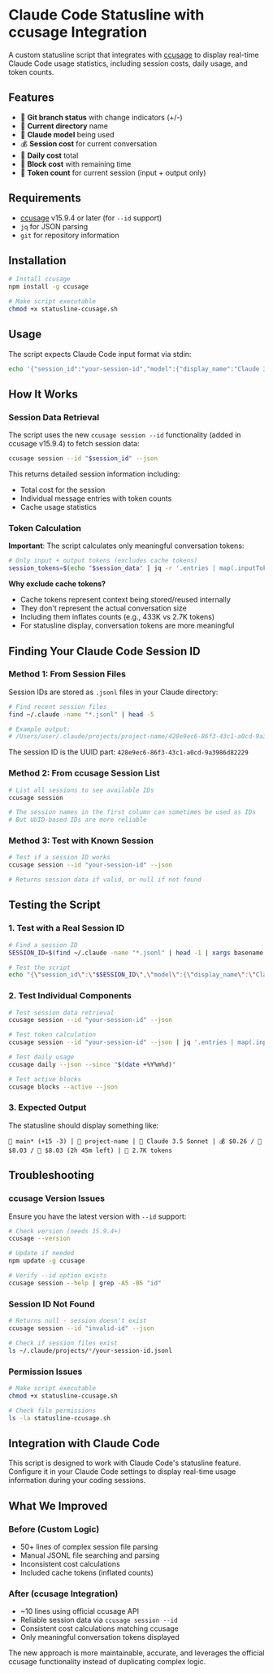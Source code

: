 # Claude Code Statusline with ccusage Integration

A custom statusline script that integrates with [ccusage](https://github.com/ryoppippi/ccusage) to display real-time Claude Code usage statistics, including session costs, daily usage, and token counts.

## Features

- 🌿 **Git branch status** with change indicators (+/-) 
- 📁 **Current directory** name
- 🤖 **Claude model** being used
- 💰 **Session cost** for current conversation 
- 📅 **Daily cost** total
- 🧊 **Block cost** with remaining time
- 🧩 **Token count** for current session (input + output only)

## Requirements

- [ccusage](https://github.com/ryoppippi/ccusage) v15.9.4 or later (for `--id` support)
- `jq` for JSON parsing
- `git` for repository information

## Installation

```bash
# Install ccusage
npm install -g ccusage

# Make script executable
chmod +x statusline-ccusage.sh
```

## Usage

The script expects Claude Code input format via stdin:

```bash
echo '{"session_id":"your-session-id","model":{"display_name":"Claude 3.5 Sonnet"},"workspace":{"current_dir":"/path/to/project"}}' | ./statusline-ccusage.sh
```

## How It Works

### Session Data Retrieval

The script uses the new `ccusage session --id` functionality (added in ccusage v15.9.4) to fetch session data:

```bash
ccusage session --id "$session_id" --json
```

This returns detailed session information including:
- Total cost for the session
- Individual message entries with token counts
- Cache usage statistics

### Token Calculation

**Important**: The script calculates only meaningful conversation tokens:

```bash
# Only input + output tokens (excludes cache tokens)
session_tokens=$(echo "$session_data" | jq -r '.entries | map(.inputTokens + .outputTokens) | add // 0')
```

**Why exclude cache tokens?**
- Cache tokens represent context being stored/reused internally
- They don't represent the actual conversation size
- Including them inflates counts (e.g., 433K vs 2.7K tokens)
- For statusline display, conversation tokens are more meaningful

## Finding Your Claude Code Session ID

### Method 1: From Session Files

Session IDs are stored as `.jsonl` files in your Claude directory:

```bash
# Find recent session files
find ~/.claude -name "*.jsonl" | head -5

# Example output:
# /Users/user/.claude/projects/project-name/428e9ec6-86f3-43c1-a0cd-9a3986d82229.jsonl
```

The session ID is the UUID part: `428e9ec6-86f3-43c1-a0cd-9a3986d82229`

### Method 2: From ccusage Session List

```bash
# List all sessions to see available IDs
ccusage session

# The session names in the first column can sometimes be used as IDs
# But UUID-based IDs are more reliable
```

### Method 3: Test with Known Session

```bash
# Test if a session ID works
ccusage session --id "your-session-id" --json

# Returns session data if valid, or null if not found
```

## Testing the Script

### 1. Test with a Real Session ID

```bash
# Find a session ID
SESSION_ID=$(find ~/.claude -name "*.jsonl" | head -1 | xargs basename -s .jsonl)

# Test the script
echo "{\"session_id\":\"$SESSION_ID\",\"model\":{\"display_name\":\"Claude 3.5 Sonnet\"},\"workspace\":{\"current_dir\":\"$(pwd)\"}}" | ./statusline-ccusage.sh
```

### 2. Test Individual Components

```bash
# Test session data retrieval
ccusage session --id "your-session-id" --json

# Test token calculation
ccusage session --id "your-session-id" --json | jq '.entries | map(.inputTokens + .outputTokens) | add'

# Test daily usage
ccusage daily --json --since "$(date +%Y%m%d)"

# Test active blocks
ccusage blocks --active --json
```

### 3. Expected Output

The statusline should display something like:
```
🌿 main* (+15 -3) | 📁 project-name | 🤖 Claude 3.5 Sonnet | 💰 $0.26 / 📅 $8.03 / 🧊 $8.03 (2h 45m left) | 🧩 2.7K tokens
```

## Troubleshooting

### ccusage Version Issues

Ensure you have the latest version with `--id` support:

```bash
# Check version (needs 15.9.4+)
ccusage --version

# Update if needed
npm update -g ccusage

# Verify --id option exists
ccusage session --help | grep -A5 -B5 "id"
```

### Session ID Not Found

```bash
# Returns null - session doesn't exist
ccusage session --id "invalid-id" --json

# Check if session files exist
ls ~/.claude/projects/*/your-session-id.jsonl
```

### Permission Issues

```bash
# Make script executable
chmod +x statusline-ccusage.sh

# Check file permissions
ls -la statusline-ccusage.sh
```

## Integration with Claude Code

This script is designed to work with Claude Code's statusline feature. Configure it in your Claude Code settings to display real-time usage information during your coding sessions.

## What We Improved

### Before (Custom Logic)
- 50+ lines of complex session file parsing
- Manual JSONL file searching and parsing
- Inconsistent cost calculations
- Included cache tokens (inflated counts)

### After (ccusage Integration)
- ~10 lines using official ccusage API
- Reliable session data via `ccusage session --id`
- Consistent cost calculations matching ccusage
- Only meaningful conversation tokens displayed

The new approach is more maintainable, accurate, and leverages the official ccusage functionality instead of duplicating complex logic.